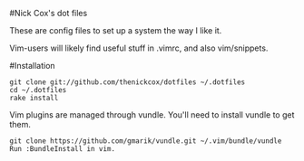 #Nick Cox's dot files

These are config files to set up a system the way I like it.

Vim-users will likely find useful stuff in .vimrc, and also vim/snippets.

#Installation

    git clone git://github.com/thenickcox/dotfiles ~/.dotfiles
    cd ~/.dotfiles
    rake install

  Vim plugins are managed through vundle. You'll need to install vundle to get them.

    git clone https://github.com/gmarik/vundle.git ~/.vim/bundle/vundle
    Run :BundleInstall in vim.
